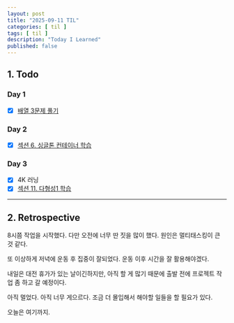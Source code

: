 ```yaml
---
layout: post
title: "2025-09-11 TIL"
categories: [ til ]
tags: [ til ]
description: "Today I Learned"
published: false
---
```


## 1. Todo

### Day 1

- [x] [배열 3문제 풀기](https://github.com/g1ennk/ps-prep/commit/ef49200dec1677e362079b594139d15a56068051)

### Day 2

- [x] [섹션 6. 싱글톤 컨테이너 학습](https://github.com/g1ennk/spring-basic/commit/d067a983cf407ecfdfd275b3efeb4fedca466396)

### Day 3

- [x] 4K 러닝
- [x] [섹션 11. 다형성1 학습](https://github.com/g1ennk/java-basic/commit/3e41863c400c3648d7fc3d4e8f11b92450bdb6eb)

---

## 2. Retrospective

8시쯤 작업을 시작했다. 다만 오전에 너무 딴 짓을 많이 했다. 원인은 멀티태스킹이 큰 것 같다.

또 이상하게 저녁에 운동 후 집중이 잘되었다. 운동 이후 시간을 잘 활용해야겠다.

내일은 대전 휴가가 있는 날이긴하지만, 아직 할 게 많기 때문에 출발 전에 프로젝트 작업 좀 하고 갈 예정이다.

아직 멀었다. 아직 너무 게으르다. 조금 더 몰입해서 해야할 일들을 할 필요가 있다.

오늘은 여기까지.
